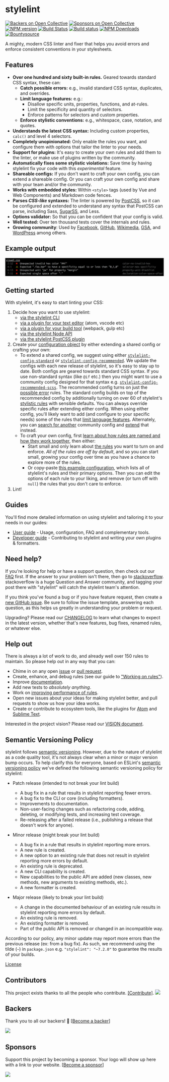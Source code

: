 # stylelint

[![Backers on Open Collective](https://opencollective.com/stylelint/backers/badge.svg)](#backers) [![Sponsors on Open Collective](https://opencollective.com/stylelint/sponsors/badge.svg)](#sponsors) [![NPM version](https://img.shields.io/npm/v/stylelint.svg)](https://www.npmjs.org/package/stylelint) [![Build Status](https://travis-ci.org/stylelint/stylelint.svg?branch=master)](https://travis-ci.org/stylelint/stylelint) [![Build status](https://ci.appveyor.com/api/projects/status/wwajr0886e00g8je/branch/master?svg=true)](https://ci.appveyor.com/project/stylelint/stylelint/branch/master) [![NPM Downloads](https://img.shields.io/npm/dm/stylelint.svg)](https://www.npmjs.org/package/stylelint) [![Bountysource](https://www.bountysource.com/badge/tracker?tracker_id=9282518)](https://www.bountysource.com/trackers/9282518-stylelint?utm_source=9282518&utm_medium=shield&utm_campaign=TRACKER_BADGE)

A mighty, modern CSS linter and fixer that helps you avoid errors and enforce consistent conventions in your stylesheets.

## Features

-   **Over one hundred and sixty built-in rules.** Geared towards standard CSS syntax, these can:
    -   **Catch possible errors:** e.g., invalid standard CSS syntax, duplicates, and overrides.
    -   **Limit language features:** e.g.:
        -   Disallow specific units, properties, functions, and at-rules.
        -   Limit the specificity and quantity of selectors.
        -   Enforce patterns for selectors and custom properties.
    -   **Enforce stylistic conventions:** e.g., whitespace, case, notation, and quotes.
-   **Understands the latest CSS syntax:** Including custom properties, `calc()` and level 4 selectors.
-   **Completely unopinionated:** Only enable the rules you want, and configure them with options that tailor the linter to your needs.
-   **Support for plugins:** It's easy to create your own rules and add them to the linter, or make use of plugins written by the community.
-   **Automatically fixes some stylistic violations:** Save time by having stylelint fix your code with this *experimental* feature.
-   **Shareable configs:** If you don't want to craft your own config, you can extend a shareable config. Or you can craft your own config and share with your team and/or the community.
-   **Works with embedded styles:** Within `<style>` tags (used by Vue and Web Components) and Markdown code fences.
-   **Parses *CSS-like* syntaxes:** The linter is powered by [PostCSS](https://github.com/postcss/postcss), so it can be configured and extended to understand any syntax that PostCSS can parse, including Sass, [SugarSS](https://github.com/postcss/sugarss), and Less.
-   **Options validator:** So that you can be confident that your config is valid.
-   **Well tested:** Over ten thousand tests cover the internals and rules.
-   **Growing community**: Used by [Facebook](https://code.facebook.com/posts/879890885467584/improving-css-quality-at-facebook-and-beyond/), [GitHub](https://github.com/primer/stylelint-config-primer), [Wikimedia](https://github.com/wikimedia/stylelint-config-wikimedia), [GSA](https://github.com/18F/stylelint-rules/), and [WordPress](https://github.com/ntwb/stylelint-config-wordpress/) among others.

## Example output

![Example](https://github.com/stylelint/stylelint/raw/master/example.png?raw=true)

## Getting started

With stylelint, it's easy to start linting your CSS:

1.  Decide how you want to use stylelint:
    -   [via the stylelint CLI](docs/user-guide/cli.md)
    -   [via a plugin for your text editor](docs/user-guide/complementary-tools.md#editor-plugins) (atom, vscode etc)
    -   [via a plugin for your build tool](docs/user-guide/complementary-tools.md#build-tool-plugins) (webpack, gulp etc)
    -   [via the stylelint Node API](docs/user-guide/node-api.md)
    -   [via the stylelint PostCSS plugin](docs/user-guide/postcss-plugin.md)
2.  Create your [configuration object](docs/user-guide/configuration.md) by either extending a shared config or crafting your own:
    -   To extend a shared config, we suggest using either [`stylelint-config-standard`](https://github.com/stylelint/stylelint-config-standard) or [`stylelint-config-recommended`](https://github.com/stylelint/stylelint-config-recommended). We update the configs with each new release of stylelint, so it's easy to stay up to date. Both configs are geared towards standard CSS syntax. If you use non-standard syntax (like `@if` etc.) then you might want to use a community config designed for that syntax e.g. [`stylelint-config-recommended-scss`](https://github.com/kristerkari/stylelint-config-recommended-scss). The recommended config turns on just the [possible error](docs/user-guide/rules.md#possible-errors) rules. The standard config builds on top of the recommended config by additionally turning on over 60 of stylelint's [stylistic rules](docs/user-guide/rules.md#stylistic-issues) with sensible defaults. You can always override specific rules after extending either config. When using either config, you'll likely want to add (and configure to your specific needs) some of the rules that [limit language features](docs/user-guide/rules.md#limit-language-features). Alternately, you can [search for another](https://www.npmjs.com/browse/keyword/stylelint-config) community config and [extend](docs/user-guide/configuration.md#extends) that instead.
    -   To craft your own config, first [learn about how rules are named and how they work together](docs/user-guide/about-rules.md), then either:
        -   Start small and only learn about [the rules](docs/user-guide/rules.md) you want to turn on and enforce. *All of the rules are off by default*, and so you can start small, growing your config over time as you have a chance to explore more of the rules.
        -   Or copy-paste [this example configuration](docs/user-guide/example-config.md), which lists all of stylelint's rules and their primary options. Then you can edit the options of each rule to your liking, and remove (or turn off with `null`) the rules that you don't care to enforce.
3.  Lint!

## Guides

You'll find more detailed information on using stylelint and tailoring it to your needs in our guides:

-   [User guide](docs/user-guide.md) - Usage, configuration, FAQ and complementary tools.
-   [Developer guide](docs/developer-guide.md) - Contributing to stylelint and writing your own plugins & formatters.

## Need help?

If you're looking for help or have a support question, then check out our [FAQ](docs/user-guide/faq.md) first. If the answer to your problem isn't there, then go to [stackoverflow](https://stackoverflow.com/questions/tagged/stylelint). stackoverflow is a huge Question and Answer community, and tagging your post there with "stylelint" will catch the stylelint team's attention.

If you think you've found a bug or if you have feature request, then create a [new GitHub issue](https://github.com/stylelint/stylelint/issues/new). Be sure to follow the issue template, answering each question, as this helps us greatly in understanding your problem or request.

Upgrading? Please read our [CHANGELOG](CHANGELOG.md) to learn what changes to expect in the latest version, whether that's new features, bug fixes, renamed rules, or whatever else.

## Help out

There is always a lot of work to do, and already well over 150 rules to maintain. So please help out in any way that you can:

-   Chime in on any open [issue](https://github.com/stylelint/stylelint/issues) or [pull request](https://github.com/stylelint/stylelint/pulls).
-   Create, enhance, and debug rules (see our guide to ["Working on rules"](docs/developer-guide/rules.md)).
-   Improve [documentation](docs/).
-   Add new tests to *absolutely anything*.
-   Work on [improving performance of rules](docs/developer-guide/rules.md#improving-the-performance-of-a-new-or-an-existing-rule).
-   Open new issues about your ideas for making stylelint better, and pull requests to show us how your idea works.
-   Create or contribute to ecosystem tools, like the plugins for [Atom](https://github.com/AtomLinter/linter-stylelint) and [Sublime Text](https://github.com/kungfusheep/SublimeLinter-contrib-stylelint).

Interested in the project vision? Please read our [VISION document](VISION.md).

## Semantic Versioning Policy

stylelint follows [semantic versioning](http://semver.org). However, due to the nature of stylelint as a code quality tool, it's not always clear when a minor or major version bump occurs. To help clarify this for everyone, based on ESLint's [semantic versioning policy](https://github.com/eslint/eslint#semantic-versioning-policy) we've defined the following semantic versioning policy for stylelint:

-   Patch release (intended to not break your lint build)
    -   A bug fix in a rule that results in stylelint reporting fewer errors.
    -   A bug fix to the CLI or core (including formatters).
    -   Improvements to documentation.
    -   Non-user-facing changes such as refactoring code, adding, deleting, or modifying tests, and increasing test coverage.
    -   Re-releasing after a failed release (i.e., publishing a release that doesn't work for anyone).

-   Minor release (might break your lint build)
    -   A bug fix in a rule that results in stylelint reporting more errors.
    -   A new rule is created.
    -   A new option to an existing rule that does not result in stylelint reporting more errors by default.
    -   An existing rule is deprecated.
    -   A new CLI capability is created.
    -   New capabilities to the public API are added (new classes, new methods, new arguments to existing methods, etc.).
    -   A new formatter is created.

-   Major release (likely to break your lint build)
    -   A change in the documented behaviour of an existing rule results in stylelint reporting more errors by default.
    -   An existing rule is removed.
    -   An existing formatter is removed.
    -   Part of the public API is removed or changed in an incompatible way.

According to our policy, any minor update may report more errors than the previous release (ex: from a bug fix). As such, we recommend using the tilde (`~`) in `package.json` e.g. `"stylelint": "~7.2.0"` to guarantee the results of your builds.

[License](https://raw.githubusercontent.com/stylelint/stylelint/master/LICENSE)

## Contributors

This project exists thanks to all the people who contribute. [[Contribute]](CONTRIBUTING.md).
<a href="https://github.com/stylelint/stylelint/graphs/contributors"><img src="https://opencollective.com/stylelint/contributors.svg?width=890" /></a>


## Backers

Thank you to all our backers! 🙏 [[Become a backer](https://opencollective.com/stylelint#backer)]

<a href="https://opencollective.com/stylelint#backers" target="_blank"><img src="https://opencollective.com/stylelint/backers.svg?width=890"></a>


## Sponsors

Support this project by becoming a sponsor. Your logo will show up here with a link to your website. [[Become a sponsor](https://opencollective.com/stylelint#sponsor)]

<a href="https://opencollective.com/stylelint/sponsor/0/website" target="_blank"><img src="https://opencollective.com/stylelint/sponsor/0/avatar.svg"></a>
